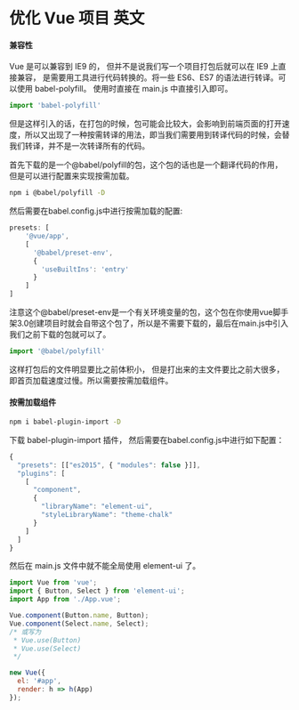 # 优化 Vue 项目 英文

#### 兼容性

Vue 是可以兼容到 IE9 的， 但并不是说我们写一个项目打包后就可以在 IE9 上直接兼容， 是需要用工具进行代码转换的。将一些 ES6、ES7 的语法进行转译。可以使用 babel-polyfill。
使用时直接在 main.js 中直接引入即可。

```js
import 'babel-polyfill'
```

但是这样引入的话，在打包的时候，包可能会比较大，会影响到前端页面的打开速度，所以又出现了一种按需转译的用法，即当我们需要用到转译代码的时候，会替我们转译，并不是一次转译所有的代码。

首先下载的是一个@babel/polyfill的包，这个包的话也是一个翻译代码的作用，但是可以进行配置来实现按需加载。

```bash
npm i @babel/polyfill -D
```

然后需要在babel.config.js中进行按需加载的配置:

```js
presets: [
    '@vue/app',
    [
      '@babel/preset-env',
      {
        'useBuiltIns': 'entry'
      }
    ]
]
```

注意这个@babel/preset-env是一个有关环境变量的包，这个包在你使用vue脚手架3.0创建项目时就会自带这个包了，所以是不需要下载的，最后在main.js中引入我们之前下载的包就可以了。

```js
import '@babel/polyfill'
```

这样打包后的文件明显要比之前体积小， 但是打出来的主文件要比之前大很多，即首页加载速度过慢。所以需要按需加载组件。

#### 按需加载组件

```bash
npm i babel-plugin-import -D
```

下载 babel-plugin-import 插件， 然后需要在babel.config.js中进行如下配置：

```js
{
  "presets": [["es2015", { "modules": false }]],
  "plugins": [
    [
      "component",
      {
        "libraryName": "element-ui",
        "styleLibraryName": "theme-chalk"
      }
    ]
  ]
}
```

然后在 main.js 文件中就不能全局使用 element-ui 了。

```js
import Vue from 'vue';
import { Button, Select } from 'element-ui';
import App from './App.vue';

Vue.component(Button.name, Button);
Vue.component(Select.name, Select);
/* 或写为
 * Vue.use(Button)
 * Vue.use(Select)
 */

new Vue({
  el: '#app',
  render: h => h(App)
});
```